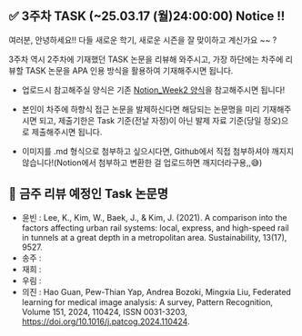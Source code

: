 ## ✅ 3주차 TASK (~25.03.17 (월)24:00:00) Notice !!

여러분, 안녕하세요!! 다들 새로운 학기, 새로운 시즌을 잘 맞이하고 계신가요 ~~ ?

3주차 역시 2주차에 기재했던 TASK 논문을 리뷰해 와주시고, 가장 하단에는 차주에 리뷰할 TASK 논문을 APA 인용 방식을 활용하여 기재해주시면 됩니다.

- 업로드시 참고해주실 양식은 기존 [Notion_Week2 양식](https://www.notion.so/Build-Up-1st-R-team-82311246b0d846f388014482ec481784?pvs=4#1ac0de90854f807a9713fc89ca8ecc44)을 참고해주시면 됩니다!
  
- 본인이 차주에 하향식 접근 논문을 발제하신다면 해당되는 논문명을 미리 기재해주시면 되고, 제출기한은 Task 기준(전날 자정)이 아닌 발제 자료 기준(당일 정오)으로 제출해주시면 됩니다.

- 이미지를 .md 형식으로 첨부하고 싶으시다면, Github에서 직접 첨부하셔야 깨지지 않습니다!(Notion에서 첨부하고 변환한 걸 업로드하면 깨지더라구용,,😅)


## 🤔 금주 리뷰 예정인 Task 논문명

- 윤빈 : Lee, K., Kim, W., Baek, J., & Kim, J. (2021). A comparison into the factors affecting urban rail systems: local, express, and high-speed rail in tunnels at a great depth in a metropolitan area. Sustainability, 13(17), 9527.
- 송주 : 
- 재희 : 
- 우림 : 
- 의진 : Hao Guan, Pew-Thian Yap, Andrea Bozoki, Mingxia Liu, Federated learning for medical image analysis: A survey, Pattern Recognition, Volume 151, 2024, 110424, ISSN 0031-3203, https://doi.org/10.1016/j.patcog.2024.110424.



